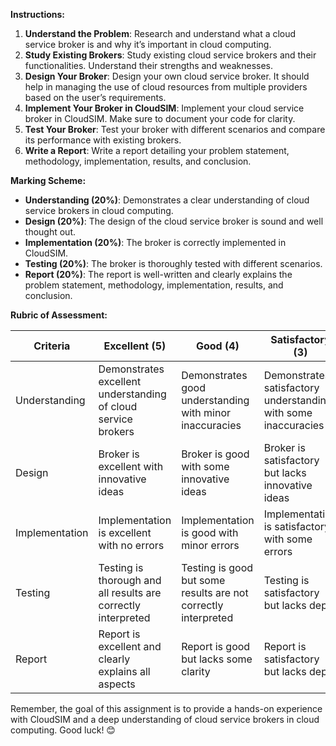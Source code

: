 
**Instructions:**

1. **Understand the Problem**: Research and understand what a cloud service broker is and why it’s important in cloud computing.
2. **Study Existing Brokers**: Study existing cloud service brokers and their functionalities. Understand their strengths and weaknesses.
3. **Design Your Broker**: Design your own cloud service broker. It should help in managing the use of cloud resources from multiple providers based on the user’s requirements.
4. **Implement Your Broker in CloudSIM**: Implement your cloud service broker in CloudSIM. Make sure to document your code for clarity.
5. **Test Your Broker**: Test your broker with different scenarios and compare its performance with existing brokers.
6. **Write a Report**: Write a report detailing your problem statement, methodology, implementation, results, and conclusion.

**Marking Scheme:**

- **Understanding (20%)**: Demonstrates a clear understanding of cloud service brokers in cloud computing.
- **Design (20%)**: The design of the cloud service broker is sound and well thought out.
- **Implementation (20%)**: The broker is correctly implemented in CloudSIM.
- **Testing (20%)**: The broker is thoroughly tested with different scenarios.
- **Report (20%)**: The report is well-written and clearly explains the problem statement, methodology, implementation, results, and conclusion.

**Rubric of Assessment:**

|Criteria|Excellent (5)|Good (4)|Satisfactory (3)|Poor (2)|Unacceptable (1)|
|---|---|---|---|---|---|
|Understanding|Demonstrates excellent understanding of cloud service brokers|Demonstrates good understanding with minor inaccuracies|Demonstrates satisfactory understanding with some inaccuracies|Demonstrates poor understanding with many inaccuracies|Does not demonstrate understanding|
|Design|Broker is excellent with innovative ideas|Broker is good with some innovative ideas|Broker is satisfactory but lacks innovative ideas|Broker is poor and lacks clarity|Broker is not presented|
|Implementation|Implementation is excellent with no errors|Implementation is good with minor errors|Implementation is satisfactory with some errors|Implementation is poor with many errors|Implementation is not done|
|Testing|Testing is thorough and all results are correctly interpreted|Testing is good but some results are not correctly interpreted|Testing is satisfactory but lacks depth|Testing is poor and lacks clarity|Testing is not done|
|Report|Report is excellent and clearly explains all aspects|Report is good but lacks some clarity|Report is satisfactory but lacks depth|Report is poor and lacks clarity|Report is not submitted|

Remember, the goal of this assignment is to provide a hands-on experience with CloudSIM and a deep understanding of cloud service brokers in cloud computing. Good luck! 😊